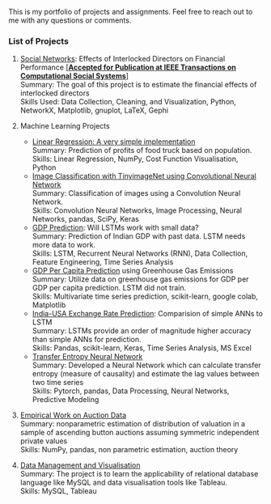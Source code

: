 This is my portfolio of projects and assignments. Feel free to reach out to me with any questions or comments. 


### List of Projects
1. [Social Networks](https://github.com/10avinash/Project-Portfolio/tree/master/Social%20Networks): Effects of Interlocked Directors on Financial Performance [[**Accepted for Publication at IEEE Transactions on Computational Social Systems**]](https://ieeexplore.ieee.org/document/8960302)  
Summary: The goal of this project is to estimate the financial effects of interlocked directors  
Skills Used: Data Collection, Cleaning, and Visualization, Python, NetworkX, Matplotlib, gnuplot, LaTeX, Gephi

2. Machine Learning Projects
    * [Linear Regression: A very simple implementation](https://github.com/10avinash/Project-Portfolio/tree/master/Machine%20Learning/Simple%20Linear%20Regression)  
    Summary: Prediction of profits of food truck based on population.  
    Skills: Linear Regression, NumPy, Cost Function Visualisation, Python
    * [Image Classification with TinyimageNet using Convolutional Neural Network](https://github.com/10avinash/Project-Portfolio/tree/master/Machine%20Learning/CNN)  
    Summary: Classification of images using a Convolution Neural Network.  
    Skills: Convolution Neural Networks, Image Processing, Neural Networks, pandas, SciPy, Keras
    * [GDP Prediction](https://github.com/10avinash/Project-Portfolio/tree/master/Machine%20Learning/LSTM-SmallData): Will LSTMs work with small data?  
    Summary: Prediction of Indian GDP with past data. LSTM needs more data to work.    
    Skills: LSTM, Recurrent Neural Networks (RNN), Data Collection, Feature Engineering, Time Series Analysis  
    * [GDP Per Capita Prediction](https://github.com/10avinash/Project-Portfolio/tree/master/Machine%20Learning/GDP-Per-Capita) using Greenhouse Gas Emissions  
    Summary: Utilize data on greenhouse gas emissions for GDP per GDP per capita prediction. LSTM did not train.    
    Skills: Multivariate time series prediction, scikit-learn, google colab, Matplotlib
    * [India-USA Exchange Rate Prediction](https://github.com/10avinash/Project-Portfolio/tree/master/Machine%20Learning/Exchange_Rate_Prediction): Comparision of simple ANNs to LSTM    
    Summary: LSTMs provide an order of magnitude higher accuracy than simple ANNs for prediction.  
    Skills: Pandas, scikit-learn, Keras, Time Series Analysis, MS Excel         
    * [Transfer Entropy Neural Network](https://github.com/10avinash/Project-Portfolio/tree/master/Machine%20Learning/TENN)  
    Summary: Developed a Neural Network which can calculate transfer entropy (measure of causality) and estimate the lag values between two time series  
    Skills: Pytorch, pandas, Data Processing, Neural Networks, Predictive Modeling  
3.  [Empirical Work on Auction Data](https://github.com/10avinash/Project-Portfolio/tree/master/Auctions)  
Summary: nonparametric estimation of distribution of valuation in a sample of ascending button auctions assuming symmetric independent private values  
Skills: NumPy, pandas, non parametric estimation, auction theory  

4. [Data Management and Visualisation](https://github.com/10avinash/Data-Management-and-Visualisation)  
Summary: The project is to learn the applicability of relational database language like MySQL and data visualisation tools like Tableau.  
Skills: MySQL, Tableau


 
